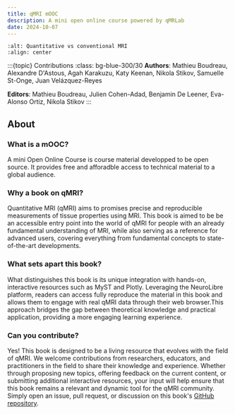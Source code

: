 ```yaml
---
title: qMRI mOOC
description: A mini open online course powered by qMRLab
date: 2024-10-07
---
```


```{figure} banner.jpg
:alt: Quantitative vs conventional MRI
:align: center
```

:::{topic} Contributions
:class: bg-blue-300/30
**Authors**: Mathieu Boudreau, Alexandre D'Astous, Agah Karakuzu, Katy Keenan, Nikola Stikov, Samuelle St-Onge, Juan Velázquez-Reyes

**Editors**: Mathieu Boudreau, Julien Cohen-Adad, Benjamin De Leener, Eva-Alonso Ortiz, Nikola Stikov
:::

## About 

### What is a mOOC?

A mini Open Online Course is course material developped to be open source. It provides free and afforadble access to technical material to a global audience.

### Why a book on qMRI?

Quantitative MRI (qMRI) aims to promises precise and reproducible measurements of tissue properties using MRI. This book is aimed to be be an accessible entry point into the world of qMRI for people with an already fundamental understanding of MRI, while also serving as a reference for advanced users, covering everything from fundamental concepts to state-of-the-art developments.

### What sets apart this book?

What distinguishes this book is its unique integration with hands-on, interactive resources such as MyST and Plotly. Leveraging the NeuroLibre platform, readers can access fully reproduce the material in this book and allows them to engage with real qMRI data through their web browser.This approach bridges the gap between theoretical knowledge and practical application, providing a more engaging learning experience. 

### Can you contribute?

Yes! This book is designed to be a living resource that evolves with the field of qMRI. We welcome contributions from researchers, educators, and practitioners in the field to share their knowledge and experience. Whether through proposing new topics, offering feedback on the current content, or submitting additional interactive resources, your input will help ensure that this book remains a relevant and dynamic tool for the qMRI community. Simply open an issue, pull request, or discussion on this book's [GitHub repository](https://www.github.com/qMRLab/mooc).
